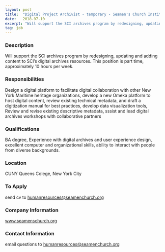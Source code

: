 ```yaml
---
layout: post
title:  "Digital Project Archivist - temporary - Seamen's Church Institute"
date:   2018-07-10
excerpt: "Will support the SCI archives program by redesigning, updating and adding content to SCI’s digital archives resources. This position is part time, approximately 10 hours per week."
tag: job
---
```


### Description   

Will support the SCI archives program by redesigning, updating and adding content to SCI’s digital archives resources. This position is part time, approximately 10 hours per week.


### Responsibilities   

Design a digital platform to facilitate digital collaboration with other New York Maritime heritage organizations, develop a new Omeka platform to host digital content, review existing technical metadata, and draft a digitization manual for best practices, develop data visualization tools, Review and revise existing descriptive metadata, sssist and lead digital archives workshops with collaborative partners



### Qualifications   

BA degree, Experience with digital archives and user experience design, excellent computer and organizational skills, ability to interact with people from diverse backgrounds.





### Location   

CUNY Queens Colege, New York City




### To Apply   

send cv to humanresources@seamenchurch.org


### Company Information   

www.seamenschurch.org


### Contact Information   

email questions to humanresources@seamenchurch.org

